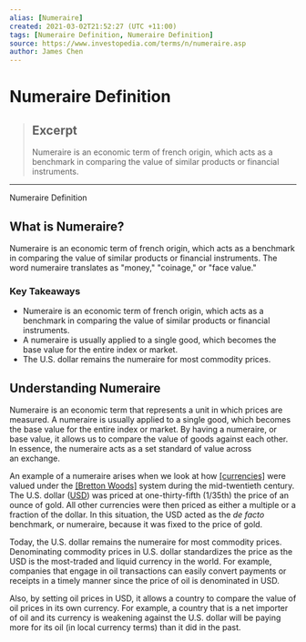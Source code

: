 ```yaml
---
alias: [Numeraire]
created: 2021-03-02T21:52:27 (UTC +11:00)
tags: [Numeraire Definition, Numeraire Definition]
source: https://www.investopedia.com/terms/n/numeraire.asp
author: James Chen
---
```


# Numeraire Definition

> ## Excerpt
> Numeraire is an economic term of french origin, which acts as a benchmark in comparing the value of similar products or financial instruments.

---

Numeraire Definition
## What is Numeraire?

Numeraire is an economic term of french origin, which acts as a benchmark in comparing the value of similar products or financial instruments. The word numeraire translates as "money," "coinage," or "face value."

### Key Takeaways

-   Numeraire is an economic term of french origin, which acts as a benchmark in comparing the value of similar products or financial instruments.
-   A numeraire is usually applied to a single good, which becomes the base value for the entire index or market.
-   The U.S. dollar remains the numeraire for most commodity prices.

## Understanding Numeraire

Numeraire is an economic term that represents a unit in which prices are measured. A numeraire is usually applied to a single good, which becomes the base value for the entire index or market. By having a numeraire, or base value, it allows us to compare the value of goods against each other. In essence, the numeraire acts as a set standard of value across an exchange.

An example of a numeraire arises when we look at how [[currencies]](https://www.investopedia.com/terms/c/currency.asp) were valued under the [[Bretton Woods]](https://www.investopedia.com/terms/b/brettonwoodsagreement.asp) system during the mid-twentieth century. The U.S. dollar ([USD](https://www.investopedia.com/terms/forex/u/usd-united-states-dollar.asp)) was priced at one-thirty-fifth (1/35th) the price of an ounce of gold. All other currencies were then priced as either a multiple or a fraction of the dollar. In this situation, the USD acted as the _de facto_ benchmark, or numeraire, because it was fixed to the price of gold.

Today, the U.S. dollar remains the numeraire for most commodity prices. Denominating commodity prices in U.S. dollar standardizes the price as the USD is the most-traded and liquid currency in the world. For example, companies that engage in oil transactions can easily convert payments or receipts in a timely manner since the price of oil is denominated in USD. 

Also, by setting oil prices in USD, it allows a country to compare the value of oil prices in its own currency. For example, a country that is a net importer of oil and its currency is weakening against the U.S. dollar will be paying more for its oil (in local currency terms) than it did in the past.
